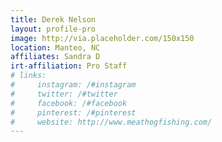 ```yaml
---
title: Derek Nelson
layout: profile-pro
image: http://via.placeholder.com/150x150
location: Manteo, NC
affiliates: Sandra D 
irt-affiliation: Pro Staff
# links:
#     instagram: /#instagram
#     twitter: /#twitter
#     facebook: /#facebook
#     pinterest: /#pinterest
#     website: http://www.meathogfishing.com/
---
```


